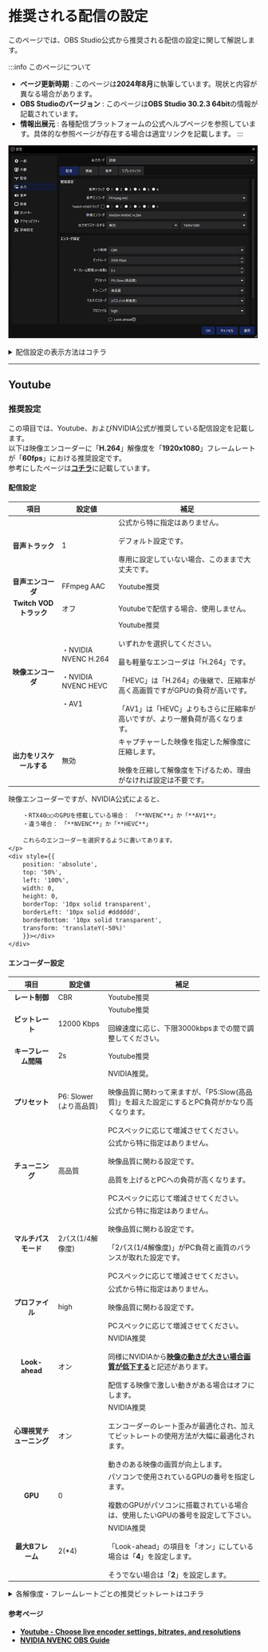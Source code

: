 # 推奨される配信の設定

このページでは、OBS Studio公式から推奨される配信の設定に関して解説します。

:::info このページについて

- **ページ更新時期** : このページは**2024年8月**に執筆しています。現状と内容が異なる場合があります。
- **OBS Studioのバージョン** : このページは**OBS Studio 30.2.3 64bit**の情報が記載されています。
- **情報出展元** : 各種配信プラットフォームの公式ヘルプページを参照しています。具体的な参照ページが存在する場合は適宜リンクを記載します。
:::

![setting_output_streaming](setting_output_streaming.png)


<details>
  	<summary>配信設定の表示方法はコチラ</summary>

	|画像|説明|
	|:---:|---|
	||まずは設定画面を表示します。<br></br>設定画面の開き方が分からない人は[**コチラ**](/docs/obs_studio/settings/how_to_start.md)を確認します。|
	|![setting_output_base](setting_output_base.png)|左の項目から「**出力**」を選択します。|
	|![setting_output_output_mode](setting_output_output_mode.png)|画面上部の「出力モード」から「**詳細**」を選択します。<br></br>|
	|![setting_output_streaming](setting_output_streaming.png)|左のような画面が表示されていれば成功です。|

</details>

***

## Youtube

### 推奨設定

この項目では、Youtube、およびNVIDIA公式が推奨している配信設定を記載します。  
以下は映像エンコーダーに「**H.264**」解像度を「**1920x1080**」フレームレートが「**60fps**」における推奨設定です。  
参考にしたページは[**コチラ**](/docs/obs_studio/recommended_setting/streaming#参考ページ)に記載しています。

#### 配信設定

|項目|設定値|補足|
|:---:|---|---|
|**音声トラック**|1|公式から特に指定はありません。<br></br>デフォルト設定です。<br></br>専用に設定していない場合、このままで大丈夫です。|
|**音声エンコーダ**|FFmpeg AAC|Youtube推奨|
|**Twitch VODトラック**|オフ|Youtubeで配信する場合、使用しません。|
|**映像エンコーダ**|・NVIDIA NVENC H.264<br></br>・NVIDIA NVENC HEVC<br></br>・AV1|Youtube推奨<br></br>いずれかを選択してください。<br></br>最も軽量なエンコーダは「H.264」です。<br></br>「HEVC」は「H.264」の後継で、圧縮率が高く高画質ですがGPUの負荷が高いです。<br></br>「AV1」は「HEVC」よりもさらに圧縮率が高いですが、より一層負荷が高くなります。|
|**出力をリスケールする**|無効|キャプチャーした映像を指定した解像度に圧縮します。<br></br>映像を圧縮して解像度を下げるため、理由がなければ設定は不要です。|

<div style={{ display: 'flex', justifyContent: 'flex-end', alignItems: 'center' }}>
  <div style={{
    position: 'relative',
    display: 'inline-block',
    padding: '10px 20px',
    backgroundColor: '#dddddd',
    borderRadius: '15px',
    color: 'black',
    marginRight: '10px',
    boxSizing: 'border-box',
    lineHeight: '1.4em',
  }}>
    <p style={{ 
      margin: 0, 
      display: 'block',
      lineHeight: '1.4em',
    }}>
		映像エンコーダーですが、NVIDIA公式によると、  
		
		・RTX40○○のGPUを搭載している場合：　「**NVENC**」か「**AV1**」  
		・違う場合：　「**NVENC**」か「**HEVC**」  
		
		これらのエンコーダーを選択するように書いてあります。  
    </p>
    <div style={{
		position: 'absolute',
		top: '50%',
		left: '100%',
		width: 0,
		height: 0,
		borderTop: '10px solid transparent',
		borderLeft: '10px solid #dddddd',
		borderBottom: '10px solid transparent',
		transform: 'translateY(-50%)'
		}}></div>
	</div>
</div>

#### エンコーダー設定

|項目|設定値|補足|
|:---:|---|---|
|**レート制御**|CBR|Youtube推奨|
|**ビットレート**|12000 Kbps|Youtube推奨<br></br>回線速度に応じ、下限3000kbpsまでの間で調整してください。|
|**キーフレーム間隔**|2s|Youtube推奨|
|**プリセット**|P6: Slower (より高品質)|NVIDIA推奨。<br></br>映像品質に関わって来ますが、「P5:Slow(高品質)」を超えた設定にするとPC負荷がかなり高くなります。<br></br>PCスペックに応じて増減させてください。|
|**チューニング**|高品質|公式から特に指定はありません。<br></br>映像品質に関わる設定です。<br></br>品質を上げるとPCへの負荷が高くなります。<br></br>PCスペックに応じて増減させてください。|
|**マルチパスモード**|2パス(1/4解像度)|公式から特に指定はありません。<br></br>映像品質に関わる設定です。<br></br>「2パス(1/4解像度)」がPC負荷と画質のバランスが取れた設定です。<br></br>PCスペックに応じて増減させてください。|
|**プロファイル**|high|公式から特に指定はありません。<br></br>映像品質に関わる設定です。<br></br>PCスペックに応じて増減させてください。|
|**Look-ahead**|オン|NVIDIA推奨<br></br>同様にNVIDIAから[**映像の動きが大きい場合画質が低下する**](https://www.nvidia.com/en-us/geforce/guides/broadcasting-guide/)と記述があります。<br></br>配信する映像で激しい動きがある場合はオフにします。|
|**心理視覚チューニング**|オン|NVIDIA推奨<br></br>エンコーダーのレート歪みが最適化され、加えてビットレートの使用方法が大幅に最適化されます。<br></br>動きのある映像の画質が向上します。|
|**GPU**|0|パソコンで使用されているGPUの番号を指定します。<br></br>複数のGPUがパソコンに搭載されている場合は、使用したいGPUの番号を設定して下さい。|
|**最大Bフレーム**|2(*4)|NVIDIA推奨<br></br>「Look-ahead」の項目を「オン」にしている場合は「**4**」を設定します。<br></br>そうでない場合は「**2**」を設定します。|

<details>
  	<summary>各解像度・フレームレートごとの推奨ビットレートはコチラ</summary>

| 解像度 @フレームレート | 推奨ビットレート（H.264） |
|:--:|:--:|
| **4K / 2160p @60fps** | 35,000 Kbps |
| **4K / 2160p @30fps** | 30,000 Kbps |
| **1440p @60fps** | 24,000 Kbps |
| **1440p @30fps** | 15,000 Kbps |
| **1080p @60fps** | 12,000 Kbps |
| **1080p @30fps** | 10,000 Kbps |
| **720p @60fps** | 6,000 Kbps |
| **240p ～ 720p @30fps** | 4,000 Kbps |

</details>

#### 参考ページ
- [**Youtube - Choose live encoder settings, bitrates, and resolutions**](https://support.google.com/youtube/answer/2853702?hl=en)
- [**NVIDIA NVENC OBS Guide**](https://www.nvidia.com/en-us/geforce/guides/broadcasting-guide/)